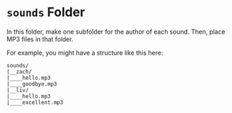 # `sounds` Folder
In this folder, make one subfolder for the author of each sound. Then, place MP3 files in that folder.

For example, you might have a structure like this here:
```
sounds/
|__zach/
|____hello.mp3
|____goodbye.mp3
|__liv/
|____hello.mp3
|____excellent.mp3
```
